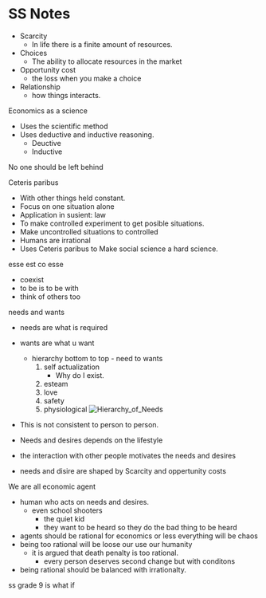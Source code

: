 # SS Notes

* Scarcity
  * In life there is a finite amount of resources.
* Choices
  * The ability to allocate resources in the market
* Opportunity cost
  * the loss when you make a choice
* Relationship
  * how things interacts.

Economics as a science

* Uses the scientific method
* Uses deductive and inductive reasoning.
  * Deuctive
  * Inductive

No one should be left behind

Ceteris paribus

* With other things held constant.
* Focus on one situation alone
* Application in susient: law
* To make controlled experiment to get posible situations.
* Make uncontrolled situations to controlled
* Humans are irrational
* Uses Ceteris paribus to Make social science a hard science.

esse est co esse

* coexist
* to be is to be with
* think of others too

needs and wants

* needs are what is required
* wants are what u want
  * hierarchy bottom to top - need to wants
    1. self actualization
        * Why do I exist.
    2. esteam
    3. love
    4. safety
    5. physiological
![Hierarchy_of_Needs](https://upload.wikimedia.org/wikipedia/commons/6/60/Maslow%27s_Hierarchy_of_Needs.svg)

* This is not consistent to person to person.
* Needs and desires depends on the lifestyle
* the interaction with other people motivates the needs and desires
* needs and disire are shaped by Scarcity and oppertunity costs

We are all economic agent

* human who acts on needs and desires.
  * even school shooters
    * the quiet kid
    * they want to be heard so they do the bad thing to be heard
* agents should be rational for economics or less everything will be chaos
* being too rational will be loose our use our humanity
  * it is argued that death penalty is too rational.
    * every person deserves second change but with conditons
* being rational should be balanced with irrationalty.

ss grade 9 is what if
